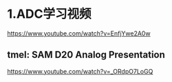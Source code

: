 # 1.ADC学习视频
https://www.youtube.com/watch?v=EnfjYwe2A0w

## tmel: SAM D20 Analog Presentation
https://www.youtube.com/watch?v=_ORdpO7LoGQ
